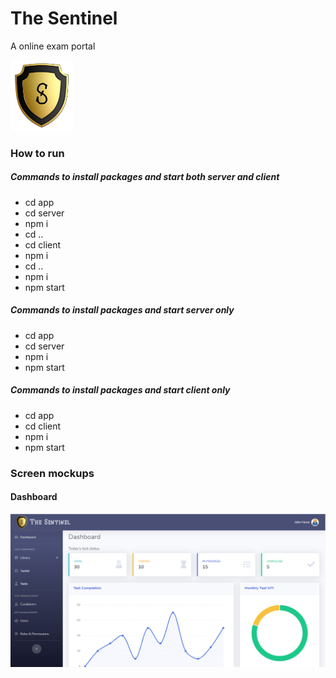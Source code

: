 # The Sentinel

A online exam portal

![Screen](./screenshots/logo.png)

### How to run

##### Commands to install packages and start both server and client
* cd app
* cd server
* npm i
* cd ..
* cd client
* npm i
* cd ..
* npm i
* npm start 

##### Commands to install packages and start server only
* cd app
* cd server
* npm i
* npm start 

##### Commands to install packages and start client only
* cd app
* cd client
* npm i
* npm start 

### Screen mockups

#### Dashboard

![Screen](./screenshots/dashboard.png)
